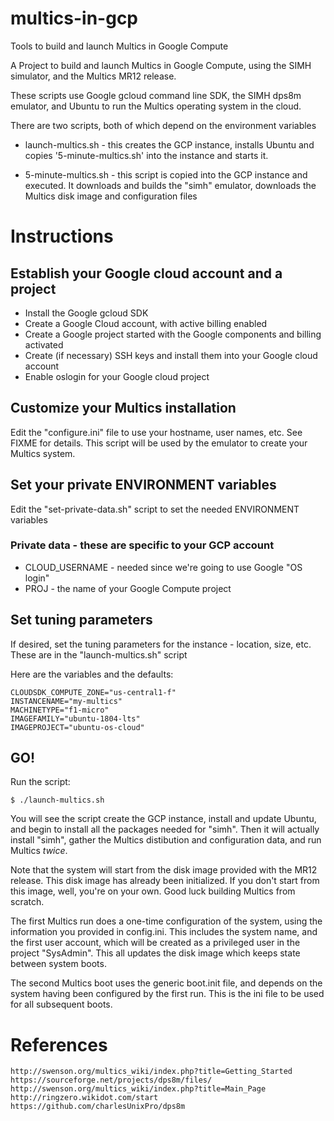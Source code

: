 # multics-in-gcp

Tools to build and launch Multics in Google Compute

A Project to build and launch Multics in Google Compute, using the SIMH simulator, and the Multics MR12 release.

These scripts use Google gcloud command line SDK, the SIMH dps8m emulator, and Ubuntu to run the Multics operating system in the cloud.

There are two scripts, both of which depend on the environment variables

* launch-multics.sh - this creates the GCP instance, installs Ubuntu
  and copies '5-minute-multics.sh' into the instance and starts it.

* 5-minute-multics.sh - this script is copied into the GCP instance
  and executed. It downloads and builds the "simh" emulator, downloads
  the Multics disk image and configuration files

# Instructions

## Establish your Google cloud account and a project
* Install the Google gcloud SDK
* Create a Google Cloud account, with active billing enabled
* Create a Google project started with the Google components and billing activated
* Create (if necessary) SSH keys and install them into your Google cloud account
* Enable oslogin for your Google cloud project

## Customize your Multics installation

Edit the "configure.ini" file to use your hostname, user names,
etc. See FIXME for details. This script will be used by the emulator
to create your Multics system.

## Set your private ENVIRONMENT variables

Edit the "set-private-data.sh" script to set the needed ENVIRONMENT variables

### Private data - these are specific to your GCP account
* CLOUD_USERNAME - needed since we're going to use Google "OS login"
* PROJ - the name of your Google Compute project

## Set tuning parameters

If desired, set the tuning parameters for the instance - location, size, etc. These are in the "launch-multics.sh" script

Here are the variables and the defaults:

    CLOUDSDK_COMPUTE_ZONE="us-central1-f"
    INSTANCENAME="my-multics"
    MACHINETYPE="f1-micro"
    IMAGEFAMILY="ubuntu-1804-lts"
    IMAGEPROJECT="ubuntu-os-cloud"

## GO!

Run the script:

    $ ./launch-multics.sh

You will see the script create the GCP instance, install and update
Ubuntu, and begin to install all the packages needed for "simh". Then
it will actually install "simh", gather the Multics distibution and
configuration data, and run Multics *twice*.

Note that the system will start from the disk image provided with the
MR12 release. This disk image has already been initialized. If you
don't start from this image, well, you're on your own. Good luck
building Multics from scratch.

The first Multics run does a one-time configuration of the system,
using the information you provided in config.ini. This includes the
system name, and the first user account, which will be created as a
privileged user in the project "SysAdmin". This all updates the disk
image which keeps state between system boots.

The second Multics boot uses the generic boot.init file, and depends
on the system having been configured by the first run. This is the ini
file to be used for all subsequent boots.

# References

    http://swenson.org/multics_wiki/index.php?title=Getting_Started
    https://sourceforge.net/projects/dps8m/files/
    http://swenson.org/multics_wiki/index.php?title=Main_Page
    http://ringzero.wikidot.com/start
    https://github.com/charlesUnixPro/dps8m
